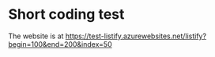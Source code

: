 # Short coding test
The website is at https://test-listify.azurewebsites.net/listify?begin=100&end=200&index=50

